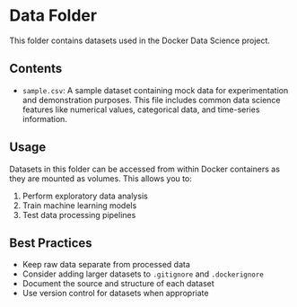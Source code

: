 # Data Folder

This folder contains datasets used in the Docker Data Science project.

## Contents

- `sample.csv`: A sample dataset containing mock data for experimentation and demonstration purposes. This file includes common data science features like numerical values, categorical data, and time-series information.

## Usage

Datasets in this folder can be accessed from within Docker containers as they are mounted as volumes. This allows you to:

1. Perform exploratory data analysis
2. Train machine learning models
3. Test data processing pipelines

## Best Practices

- Keep raw data separate from processed data
- Consider adding larger datasets to `.gitignore` and `.dockerignore`
- Document the source and structure of each dataset
- Use version control for datasets when appropriate 